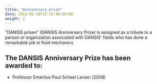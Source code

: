 ```yaml
---
title: "Anniversary prize"
date: 2019-05-18T12:33:46+10:00
weight: 2
---
```


"DANSIS prisen" (DANSIS Anniversary Prize) is assigned as a tribute to a person or organization associated with DANSIS' fields who has done a remarkable job in fluid mechanics.

## The DANSIS Anniversary Prize has been awarded to:

- Professor Emeritus Poul Scheel Larsen (2008)